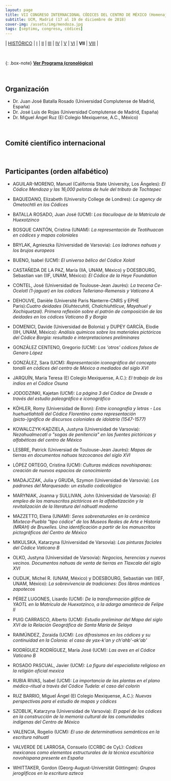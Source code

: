 ```yaml
---
layout: page
title: VII CONGRESO INTERNACIONAL CÓDICES DEL CENTRO DE MÉXICO (Homenaje al Dr. Alfonso Lacadena)
subtitle: UCM, Madrid (17 al 19 de diciembre de 2018)
cover-img: /assets/img/mendoza.jpg
tags: [séptimo, congreso, códices]
---
```


| [HISTÓRICO](/congresos/codices/historico) | [I](/congresos/codices/i) | [II](/congresos/codices/ii) | [III](/congresos/codices/iii) | [IV](/congresos/codices/iv) | [V](/congresos/codices/v) | [VI](/congresos/codices/vi) | **VII** | [VIII](/congresos/codices/viii) |

<br/>

{: .box-note}
**[Ver Programa (cronológico)](/congresos/codices/vii/docs/VII-Congreso-2018.pdf)**

<br/>

## Organización

 - Dr. Juan José Batalla Rosado (Universidad Complutense de Madrid, España)
 - Dr. José Luis de Rojas (Universidad Complutense de Madrid, España)
 - Dr. Miguel Ángel Ruz (El Colegio Mexiquense, A.C., México)

<br/>

## Comité científico internacional

<br/>

## Participantes (orden alfabético)

- AGUILAR-MORENO, Manuel (California State University, Los Ángeles): *El Códice Mendoza y las 16,000 pelotas de hule del tributo de Tochtepec*

- BAQUEDANO, Elizabeth (University College de Londres): *La agency de Ometochtli en los Códices*

- BATALLA ROSADO, Juan José (UCM): *Los tlacuiloque de la Matrícula de Huexotzinco*

- BOSQUE CANTÓN, Cristina (UNAM): *La representación de Teotihuacan en códices y mapas coloniales*

- BRYLAK, Agnieszka (Universidad de Varsovia): *Los ladrones nahuas y los brujos europeos*

- BUENO, Isabel (UCM): *El universo bélico del Códice Xolotl*

- CASTAÑEDA DE LA PAZ, María (IIA, UNAM, México) y DOESBOURG, Sebastian van (IIF, UNAM, México): *El Códice de la Heye Foundation*

- CONTEL, José (Universidad de Toulouse-Jean Jaurès): *La trecena Ce-Ocelotl (1-jaguar) en los códices Telleriano-Remensis y Vaticano A*

- DEHOUVE, Danièle (Université Paris Nanterre-CNRS y EPHE Paris):*Cuatro deidades (Xiuhtecuhtli, Chalchiuhtlicue, Mayahuel y Xochiquetzal). Primera reflexión sobre el patrón de composición de las deidades en los códices Vaticano B y Borgia*

- DOMENICI, Davide (Universidad de Bolonia) y DUPEY GARCÍA, Elodie (IIH, UNAM, México): *Análisis químicos sobre los materiales pictóricos del Códice Borgia: resultado e interpretaciones preliminares*

- GONZÁLEZ CENTENO, Gregorio (UCM): *Los 'otros' códices falsos de Genaro López*

- GONZÁLEZ, Sara (UCM): *Representación iconográfica del concepto tonalli en códices del centro de México a mediados del siglo XVI*

- JARQUÍN, María Teresa (El Colegio Mexiquense, A.C.): *El trabajo de los indios en el Códice Osuna*

- JODODZINKI, Kajetan (UCM): *La página 3 del Códice de Dresde a través del estudio paleográfico e iconográfico*

- KÖHLER, Romy (Universidad de Bonn): *Entre iconografía y letras - Los huehuetlahtolli del Códice Florentino como representación
(picto-)gráfica de discursos coloniales de idolatría (1547-1577)*

- KOWALCZYK-KĄDZIELA, Justyna (Universidad de Varsovia): *Nezahualmecatl o "sogas de penitencia" en las fuentes pictóricas y
alfabéticas del centro de México*

- LESBRE, Patrick (Universiad de Toulouse-Jean Jaurès): *Mapas de tierras en documentos nahuas tezcocanos del siglo XVI*

- LÓPEZ ORTEGO, Cristina (UCM): *Culturas médicas novohispanas: creación de nuevos espacios de conocimiento*

- MADAJCZAK, Julia y GRUDA, Szymon (Universidad de Varsovia): *Los padrones del Marquesado: un estudio codicológico*

- MARYNIAK, Joanna y SULLIVAN, John (Universidad de Varsovia): *El empleo de los manuscritos pictóricos en la alfabetización y la revitalización de la literatura del náhuatl moderno*

- MAZZETTO, Elena (UNAM): *Seres sobrenaturales en la cerámica Mixteca-Puebla "tipo códice" de los Museos Reales de Arte e Historia (MRAH) de Bruxelles. Una identificación a partir de los manuscritos pictográficos del Centro de México*

- MIKULSKA, Katarzyna (Universidad de Varsovia): *Las pinturas faciales del Códice Vaticano B*

- OLKO, Justyna (Universidad de Varsovia): *Negocios, herencias y nuevos vecinos. Documentos nahuas de venta de tierras en Tlaxcala del siglo XVI*

- OUDIJK, Michel R. (UNAM, México) y DOESBOURG, Sebastián van (IIEF, UNAM, México): *La sobrevivencia de tradiciones: Dos libros mánticos zapotecos*

- PÉREZ LUGONES, Lisardo (UCM): *De la transformación glífica de YAOTL en la Matrícula de Huexotzinco, a la adarga amanteca de Felipe II*

- PUIG CARRASCO, Alberto (UCM): *Estudio preliminar del Mapa del siglo XVI de la Relación Geográfica de Santa María de Selaya*

- RAIMÚNDEZ, Zoraida (UCM): *Los difrasismos en los códices y su continuidad en la Colonia: el caso de yax-k'an y ch'ahb'-ak'ab'*

- RODRÍGUEZ RODRÍGUEZ, María José (UCM): *Las aves en el Códice Vaticano B*

- ROSADO PASCUAL, Javier (UCM): *La figura del especialista religioso en la religión oficial mexica*

- RUBIA RIVAS, Isabel (UCM): *La importancia de las plantas en el plano médico-ritual a través del Códice Tudela: el caso del colorín*

- RUZ BARRIO, Miguel Ángel (El Colegio Mexiquense, A.C.): *Nuevas perspectivas para el estudio de mapas y códices*

- SZOBLIK, Katarzyna (Universidad de Varsovia): *El papel de los códices en la construcción de la memoria cultural de las comunidades indígenas del Centro de México*

- VALENCIA, Rogelio (UCM): *El uso de determinativos semánticos en la escritura náhuatl*

- VALVERDE DE LARROSA, Consuelo (CCRBC de CyL): *Códices mexicanos como elementos estructurales de la técnica escultórica novohispana presente en España*

- WHITTAKER, Gordon (Georg-August-Universität Göttingen): *Grupos jeroglíficos en la escritura azteca*
